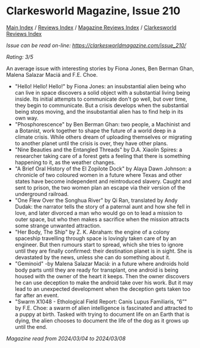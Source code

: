 # Clarkesworld Magazine, Issue 210

[Main Index](../../../README.md) / [Reviews Index](../../README.md) / [Magazine Reviews Index](../README.md) / [Clarkesworld Reviews Index](README.md)

*Issue can be read on-line: <https://clarkesworldmagazine.com/issue_210/>*

*Rating: 3/5*

An average issue with interesting stories by Fiona Jones, Ben Berman Ghan, Malena Salazar Maciá and F.E. Choe.

- "Hello! Hello! Hello!" by Fiona Jones: an insubstantial alien being who can live in space discovers a solid object with a substantial living being inside. Its initial attempts to communicate don't go well, but over time, they begin to communicate. But a crisis develops when the substantial being stops moving, and the insubstantial alien has to find help in its own way.
- "Phosphorescence" by Ben Berman Ghan: two people, a Machinist and a Botanist, work together to shape the future of a world deep in a climate crisis. While others dream of uploading themselves or migrating to another planet until the crisis is over, they have other plans.
- "Nine Beauties and the Entangled Threads" by D.A. Xiaolin Spires: a researcher taking care of a forest gets a feeling that there is something happening to it, as the weather changes.
- "A Brief Oral History of the El Zopilote Dock" by Alaya Dawn Johnson: a chronicle of two coloured women in a future where Texas and other states have become independent and reintroduced slavery. Caught and sent to prison, the two women plan an escape via their version of the underground railroad.
- "One Flew Over the Songhua River" by Qi Ran, translated by Andy Dudak: the narrator tells the story of a paternal aunt and how she fell in love, and later divorced a man who would go on to lead a mission to outer space, but who then makes a sacrifice when the mission attracts some strange unwanted attraction.
- "Her Body, The Ship" by Z. K. Abraham: the engine of a colony spaceship travelling through space is lovingly taken care of by an engineer. But then rumours start to spread, which she tries to ignore until they are finally confirmed: their destination planet is in sight. She is devastated by the news, unless she can do something about it.
- "Geminoid" -by Malena Salazar Maciá: in a future where androids hold body parts until they are ready for transplant, one android is being housed with the owner of the heart it keeps. Then the owner discovers he can use deception to make the android take over his work. But it may lead to an unexpected development when the deception gets taken too far after an event.
- "Swarm X1048 - Ethological Field Report: Canis Lupus Familiaris, “6”" by F.E. Choe: a swarm of alien intelligence is fascinated and attracted to a puppy at birth. Tasked with trying to document life on an Earth that is dying, the alien chooses to document the life of the dog as it grows up until the end.

*Magazine read from 2024/03/04 to 2024/03/08*
